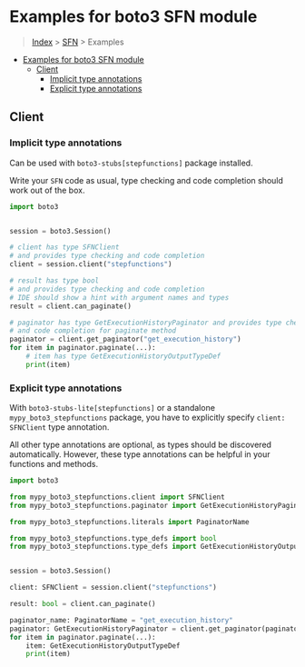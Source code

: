 <a id="examples-for-boto3-sfn-module"></a>

# Examples for boto3 SFN module

> [Index](../README.md) > [SFN](./README.md) > Examples

- [Examples for boto3 SFN module](#examples-for-boto3-sfn-module)
  - [Client](#client)
    - [Implicit type annotations](#implicit-type-annotations)
    - [Explicit type annotations](#explicit-type-annotations)

<a id="client"></a>

## Client

<a id="implicit-type-annotations"></a>

### Implicit type annotations

Can be used with `boto3-stubs[stepfunctions]` package installed.

Write your `SFN` code as usual, type checking and code completion should work
out of the box.

```python
import boto3


session = boto3.Session()

# client has type SFNClient
# and provides type checking and code completion
client = session.client("stepfunctions")

# result has type bool
# and provides type checking and code completion
# IDE should show a hint with argument names and types
result = client.can_paginate()

# paginator has type GetExecutionHistoryPaginator and provides type checking
# and code completion for paginate method
paginator = client.get_paginator("get_execution_history")
for item in paginator.paginate(...):
    # item has type GetExecutionHistoryOutputTypeDef
    print(item)
```

<a id="explicit-type-annotations"></a>

### Explicit type annotations

With `boto3-stubs-lite[stepfunctions]` or a standalone
`mypy_boto3_stepfunctions` package, you have to explicitly specify
`client: SFNClient` type annotation.

All other type annotations are optional, as types should be discovered
automatically. However, these type annotations can be helpful in your functions
and methods.

```python
import boto3

from mypy_boto3_stepfunctions.client import SFNClient
from mypy_boto3_stepfunctions.paginator import GetExecutionHistoryPaginator

from mypy_boto3_stepfunctions.literals import PaginatorName

from mypy_boto3_stepfunctions.type_defs import bool
from mypy_boto3_stepfunctions.type_defs import GetExecutionHistoryOutputTypeDef


session = boto3.Session()

client: SFNClient = session.client("stepfunctions")

result: bool = client.can_paginate()

paginator_name: PaginatorName = "get_execution_history"
paginator: GetExecutionHistoryPaginator = client.get_paginator(paginator_name)
for item in paginator.paginate(...):
    item: GetExecutionHistoryOutputTypeDef
    print(item)
```
